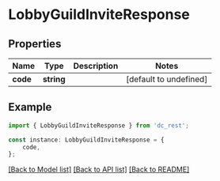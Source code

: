 # LobbyGuildInviteResponse


## Properties

Name | Type | Description | Notes
------------ | ------------- | ------------- | -------------
**code** | **string** |  | [default to undefined]

## Example

```typescript
import { LobbyGuildInviteResponse } from 'dc_rest';

const instance: LobbyGuildInviteResponse = {
    code,
};
```

[[Back to Model list]](../README.md#documentation-for-models) [[Back to API list]](../README.md#documentation-for-api-endpoints) [[Back to README]](../README.md)
